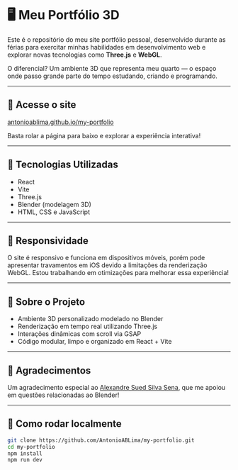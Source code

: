 # 🖥️ Meu Portfólio 3D

Este é o repositório do meu site portfólio pessoal, desenvolvido durante as férias para exercitar minhas habilidades em desenvolvimento web e explorar novas tecnologias como **Three.js** e **WebGL**.

O diferencial? Um ambiente 3D que representa meu quarto — o espaço onde passo grande parte do tempo estudando, criando e programando.

---

## 🔗 Acesse o site

[antonioablima.github.io/my-portfolio](https://antonioablima.github.io/my-portfolio)

Basta rolar a página para baixo e explorar a experiência interativa!

---

## 🚀 Tecnologias Utilizadas

- React  
- Vite  
- Three.js  
- Blender (modelagem 3D)  
- HTML, CSS e JavaScript

---

## 📱 Responsividade

O site é responsivo e funciona em dispositivos móveis, porém pode apresentar travamentos em iOS devido a limitações da renderização WebGL. Estou trabalhando em otimizações para melhorar essa experiência!

---

## 🎨 Sobre o Projeto

- Ambiente 3D personalizado modelado no Blender  
- Renderização em tempo real utilizando Three.js  
- Interações dinâmicas com scroll via GSAP  
- Código modular, limpo e organizado em React + Vite

---

## 🙏 Agradecimentos

Um agradecimento especial ao [Alexandre Sued Silva Sena](https://github.com/alexandresued), que me apoiou em questões relacionadas ao Blender!

---

## 📂 Como rodar localmente

```bash
git clone https://github.com/AntonioABLima/my-portfolio.git
cd my-portfolio
npm install
npm run dev
